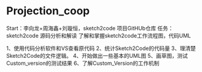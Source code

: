 # Projection_coop
Start：李向龙+周海鑫+刘璇恒，sketch2code  项目GitHUb仓库
       任务：sketch2code 源码分析和解读
             了解和掌握sketch2code工作流程图，代码UML

1、使用代码分析软件和VS查看原代码
2、统计Sketch2Code的代码量
3、理清楚Sketch2Code的文件逻辑。
4、开始做出一些基本的UML图
5、画草图，测试Custom_version的测试结果
6、了解Custom_Version的工作机制
